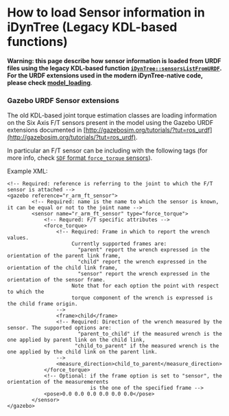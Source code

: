 # How to load Sensor information in iDynTree (Legacy KDL-based functions)

**Warning: this page describe how sensor information is loaded from URDF files using the legacy KDL-based function [`iDynTree::sensorsListFromURDF`](http://wiki.icub.org/codyco/dox/html/idyntree/html/namespaceiDynTree.html#a2886164ec0bdd0526a5bbdd1c9b1dacc). 
  For the URDF extensions used in the modern iDynTree-native code, please check [model_loading](model_loading.md)**. 
  
### Gazebo URDF Sensor extensions 
The old KDL-based joint torque estimation classes are loading information on the Six Axis F/T sensors present in the model using the Gazebo URDF extensions documented in [http://gazebosim.org/tutorials/?tut=ros_urdf](http://gazebosim.org/tutorials/?tut=ros_urdf). 

In particular an F/T sensor can be including with the following tags (for more info, check [`SDF` format `force_torque` sensors](http://sdformat.org/spec?ver=1.6&elem=sensor#force_torque_frame)). 

Example XML: 

~~~ 
<!-- Required: reference is referring to the joint to which the F/T sensor is attached -->
<gazebo reference="r_arm_ft_sensor">
        <!-- Required: name is the name to which the sensor is known, it can be equal or not to the joint name -->
        <sensor name="r_arm_ft_sensor" type="force_torque">
            <!-- Requred: F/T specific attributes -->
            <force_torque>
                <!-- Required: Frame in which to report the wrench values. 
                     Currently supported frames are:
                       "parent" report the wrench expressed in the orientation of the parent link frame,
                       "child" report the wrench expressed in the orientation of the child link frame,
                       "sensor" report the wrench expressed in the orientation of the sensor frame.
                     Note that for each option the point with respect to which the 
                     torque component of the wrench is expressed is the child frame origin.
                -->
                <frame>child</frame>
                <!-- Required: Direction of the wrench measured by the sensor. The supported options are:
                       "parent_to_child" if the measured wrench is the one applied by parent link on the child link,
                      "child_to_parent" if the measured wrench is the one applied by the child link on the parent link.
                -->
                <measure_direction>child_to_parent</measure_direction>
            </force_torque>
            <!-- Optional: if the frame option is set to "sensor", the orientation of the measuremerents 
                           is the one of the specified frame -->
            <pose>0.0 0.0 0.0 0.0 0.0 0.0</pose>
        </sensor>
</gazebo>
~~~
